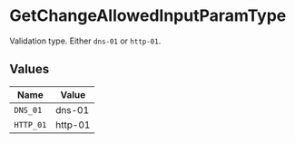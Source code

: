 # GetChangeAllowedInputParamType

Validation type. Either `dns-01` or `http-01`.


## Values

| Name      | Value     |
| --------- | --------- |
| `DNS_01`  | dns-01    |
| `HTTP_01` | http-01   |